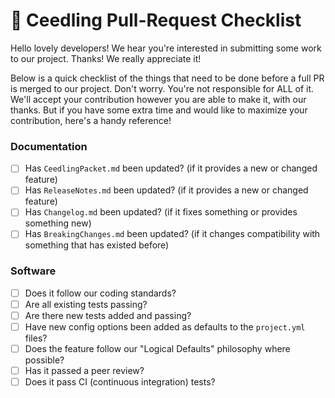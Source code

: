 # 🌱 Ceedling Pull-Request Checklist

Hello lovely developers! We hear you're interested in submitting some work to our project. Thanks! We really appreciate it! 

Below is a quick checklist of the things that need to be done before a full PR is merged to our project. Don't worry. You're not responsible for ALL of it. We'll accept your contribution however you are able to make it, with our thanks. But if you have some extra time and would like to maximize your contribution, here's a handy reference!

### Documentation

 - [ ] Has `CeedlingPacket.md` been updated? (if it provides a new or changed feature)
 - [ ] Has `ReleaseNotes.md` been updated? (if it provides a new or changed feature)
 - [ ] Has `Changelog.md` been updated? (if it fixes something or provides something new)
 - [ ] Has `BreakingChanges.md` been updated? (if it changes compatibility with something that has existed before)

 ### Software

 - [ ] Does it follow our coding standards?
 - [ ] Are all existing tests passing?
 - [ ] Are there new tests added and passing?
 - [ ] Have new config options been added as defaults to the `project.yml` files?
 - [ ] Does the feature follow our "Logical Defaults" philosophy where possible?
 - [ ] Has it passed a peer review?
 - [ ] Does it pass CI (continuous integration) tests?
